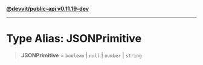 [**@devvit/public-api v0.11.19-dev**](../README.md)

---

# Type Alias: JSONPrimitive

> **JSONPrimitive** = `boolean` \| `null` \| `number` \| `string`
